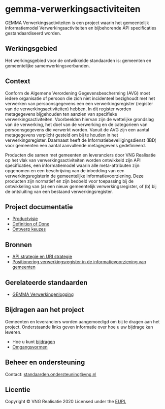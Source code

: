 # gemma-verwerkingsactiviteiten

GEMMA Verwerkingsactiviteiten is een project waarin het gemeentelijk informatiemodel Verwerkingsactiviteiten en bijbehorende API specificaties gestandaardiseerd worden.

## Werkingsgebied 
Het werkingsgebied voor de ontwikkelde standaarden is: gemeenten en gemeentelijke samenwerkingsverbanden.

## Context 
Conform de Algemene Verordening Gegevensbescherming (AVG) moet iedere organisatie of persoon die zich niet incidenteel bezighoudt met het verwerken van persoonsgegevens een een verwerkingsregister (register van de verwerkingsactiviteiten) hebben. In dit register worden metagegevens bijgehouden ten aanzien van specifieke verwerkingsactiviteiten. Voorbeelden hiervan zijn de wettelijke grondslag van de verwerking, het doel van de verwerking en de categorieen van persoonsgegevens die verwerkt worden. Vanuit de AVG zijn een aantal metagegevens verplicht gesteld om bij te houden in het verwerkingsregister. Daarnaast heeft de Informatiebeveiligingsdienst (IBD) voor gemeenten een aantal aanvullende metagegevens gedefinieerd.

Producten die samen met gemeenten en leveranciers door VNG Realisatie op het vlak van verwerkingsactiviteiten worden ontwikkeld zijn API specificaties, een informatiemodel waarin alle meta-attributen zijn opgenomen en een beschrijving van de inbedding van een verwerkingsregisterin de gemeentelijke informatievoorziening. Deze producten zijn normatief en zijn bedoeld voor toepassing bij de ontwikkeling van (a) een nieuw gemeentelijk verwerkingsregister, of (b) bij de ontsluiting van een bestaand verwerkingsregister.  

## Project documentatie
* [Productvisie](https://github.com/VNG-Realisatie/gemma-verwerkingsactiviteiten/blob/master/docs/productvision.md)
* [Definition of Done](https://github.com/VNG-Realisatie/gemma-verwerkingsactiviteiten/blob/master/docs/definition_of_done.md)
* [Ontwerp keuzes](https://github.com/VNG-Realisatie/gemma-verwerkingsactiviteiten/blob/master/docs/ontwerp_keuzes.md)

## Bronnen
* [API strategie en URI strategie](https://geonovum.github.io/KP-APIs/API-strategie-algemeen/)
* [Positionering verwerkingsregister in de informatievoorziening van gemeenten](https://www.gemmaonline.nl/images/gemmaonline/e/e5/Gemeentelijk_gegevenslandschap_-_Register_van_verwerkingsactiviteiten.pdf)

## Gerelateerde standaarden
* [GEMMA Verwerkingenlogging](https://github.com/VNG-Realisatie/gemma-verwerkingenlogging)

## Bijdragen aan het project
Gemeenten en leveranciers worden aangemoedigd om bij te dragen aan het project. Onderstaande links geven informatie over hoe u uw bijdrage kan leveren.
* Hoe u kunt [bijdragen](https://github.com/VNG-Realisatie/Tutorial/blob/master/CONTRIBUTING.md)
* [Omgangsvormen](https://github.com/VNG-Realisatie/Tutorial/blob/master/CODE_OF_CONDUCT.md)

## Beheer en ondersteuning
Contact: standaarden.ondersteuning@vng.nl

## Licentie
Copyright &copy; VNG Realisatie 2020
Licensed under the [EUPL](https://github.com/VNG-Realisatie/gemma-verwerkingsactiviteiten/blob/master/LICENCE.md)
